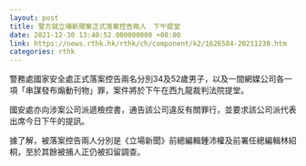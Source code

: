 ```yaml
---
layout: post
title: 警方就立場新聞案正式落案控告兩人　下午提堂
date: 2021-12-30 13:40:52.000000000 +08:00
link: https://news.rthk.hk/rthk/ch/component/k2/1626584-20211230.htm
categories: rthk
---
```


警務處國家安全處正式落案控告兩名分別34及52歲男子，以及一間網媒公司各一項「串謀發布煽動刊物」罪，案件將於下午在西九龍裁判法院提堂。

國安處亦向涉案公司派遞檢控書，通告該公司違反有關罪行，並要求該公司派代表出席今日下午的提訊。

據了解，被落案控告兩人分別是《立場新聞》前總編輯鍾沛權及前署任總編輯林紹桐，至於其餘被捕人正仍被扣留調查。
